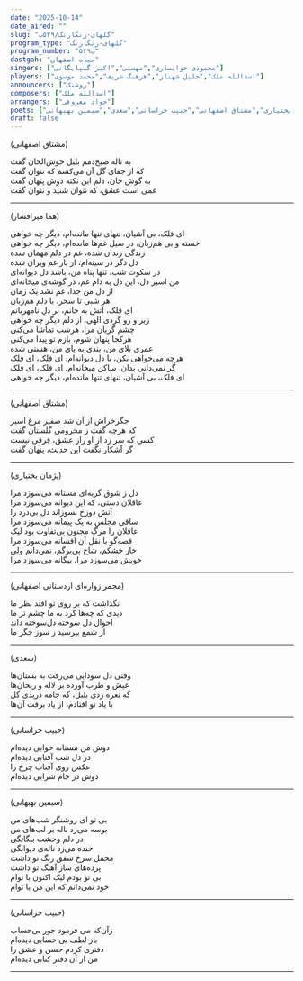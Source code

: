 ```yaml
---
date: "2025-10-14"
date_aired: ""
slug: "گلهای-رنگارنگ/۵۲۹ب"
program_type: "گلهای-رنگارنگ"
program_number: "۵۲۹ب"
dastgah: "بیات اصفهان"
singers: ["محمودی خوانساری","مهستی","اکبر گلپایگانی"]
players: ["اسدالله ملک","جلیل شهناز","فرهنگ شریف","محمد موسوی"]
announcers: ["روشنک"]
composers: ["اسدالله ملک"]
arrangers: ["جواد معروفی"]
poets: ["مجمر زواره‌ای اردستانی اصفهانی","هما میرافشار","پژمان بختیاری","مشتاق اصفهانی","حبیب خراسانی","سعدی","سیمین بهبهانی"]
draft: false
---
```


(مشتاق اصفهانی)

به ناله‌ صبح‌دمم بلبل خوش‌الحان گفت  
که از جفای گل آن می‌کشم که نتوان گفت  
به گوش جان، دلم این نکته دوش پنهان گفت  
غمی است عشق، که نتوان شنید و نتوان گفت  

---

(هما میرافشار)

ای فلک، بی آشیان، تنهای تنها مانده‌ام، دیگر چه خواهی  
خسته و بی هم‌زبان، در سیل غم‌ها مانده‌ام، دیگر چه خواهی  
زندگی زندان شده، غم در دلم مهمان شده  
دل دگر در سینه‌ام، از بار غم ویران شده  
در سکوت شب، تنها پناه من، باشد دل دیوانه‌ای  
من اسیر دل، این دل به دام غم، در گوشه‌ی میخانه‌‌ای  
از دل من جدا، غم نشد یک زمان  
هر شبی تا سحر، با دلم هم‌زبان  
ای فلک، آتش به جانم، بر دلِ نامهربانم  
زیر و رو گردی الهی، از دلم دیگر چه خواهی  
چشم گریان مرا، هرشب تماشا می‌کنی  
هرکجا پنهان شوم، بازم تو پیدا می‌کنی  
عمری بلای من، بندی به پای من، هستی‌ شده  
هرچه می‌خواهی بکن، با دل دیوانه‌ام، ای فلک، ای فلک  
گر نمی‌دانی بدان، ساکن میخانه‌ام، ای فلک، ای فلک  
ای فلک، بی آشیان، تنهای تنها مانده‌ام، دیگر چه خواهی  

---

(مشتاق اصفهانی)

جگرخراش از آن شد صفیر مرغ اسیر  
که هرچه گفت ز محرومی گلستان گفت  
کسی که سر زد از او راز عشق، فرقی نیست  
گر آشکار نگفت این حدیث، پنهان گفت  

---

(پژمان بختیاری)

دل ز شوق گریه‌ای مستانه می‌سوزد مرا  
عاقلان دستی، که این دیوانه می‌سوزد مرا  
آتش دوزخ نسوزاند دل بی‌درد را  
ساقی مجلس به یک پیمانه می‌سوزد مرا  
عاقلان را مرگ مجنون بی‌تفاوت بود لیک  
قصه‌گو با نقل آن افسانه می‌سوزد مرا  
خار خشکم، شاخ بی‌برگم، نمی‌دانم ولی  
خویش می‌سوزد مرا، بیگانه می‌سوزد مرا  

---

(مجمر زواره‌ای اردستانی اصفهانی)

نگذاشت که بر روی تو افتد نظر ما  
دیدی که چه‌ها کرد به ما چشم تر ما  
احوال دل سوخته دل‌سوخته داند  
از شمع بپرسید ز سوز جگر ما  

---

(سعدی)

وقتی دل سودایی می‌رفت به بستان‌ها  
عیش و طرب آورده بر لاله و ریحان‌ها  
گه نعره زدی بلبل، گه جامه دریدی گل  
با یاد تو افتادم، از یاد برفت آن‌ها  

---

(حبیب خراسانی)

دوش من مستانه خوابی دیده‌ام  
در دل شب آفتابی دیده‌ام  
عکس روی آفتاب چرخ را  
دوش در جام شرابی دیده‌ام  

---

(سیمین بهبهانی)

بی تو ای روشنگر شب‌های من  
بوسه می‌زد ناله بر لب‌های من  
در دلم وحشت بیگانگی  
خنده می‌زد ناله‌ی دیوانگی  
مخمل سرخ شفق رنگ تو داشت  
پرده‌های ساز آهنگ تو داشت  
بی تو بودم لیک اکنون با توام  
خود نمی‌دانم که این من یا توام  

---

(حبیب خراسانی)

زآن‌که می فرمود جور بی‌حساب  
باز لطف بی حسابی دیده‌ام  
دفتری کردم حسن و عشق را  
من از آن دفتر کتابی دیده‌ام

---